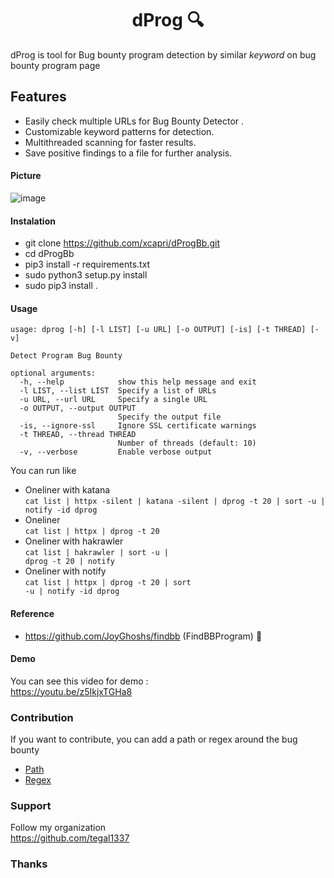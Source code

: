 <h1 align="center">
dProg 🔍
</h1>

dProg is tool for Bug bounty program detection by similar <i>keyword</i> on bug bounty program page 

## Features

- Easily check multiple URLs for Bug Bounty Detector .
- Customizable keyword patterns for detection.
- Multithreaded scanning for faster results.
- Save positive findings to a file for further analysis.

#### Picture
![image](https://user-images.githubusercontent.com/43540712/182825238-21d9f788-7b1c-4698-9287-8d5d729ac5d8.png)

#### Instalation
- git clone https://github.com/xcapri/dProgBb.git
- cd dProgBb
- pip3 install -r requirements.txt
- sudo python3 setup.py install 
- sudo pip3 install .

#### Usage
```
usage: dprog [-h] [-l LIST] [-u URL] [-o OUTPUT] [-is] [-t THREAD] [-v]

Detect Program Bug Bounty

optional arguments:
  -h, --help            show this help message and exit
  -l LIST, --list LIST  Specify a list of URLs
  -u URL, --url URL     Specify a single URL
  -o OUTPUT, --output OUTPUT
                        Specify the output file
  -is, --ignore-ssl     Ignore SSL certificate warnings
  -t THREAD, --thread THREAD
                        Number of threads (default: 10)
  -v, --verbose         Enable verbose output

```

You can run like
* Oneliner with katana <br>``` cat list | httpx -silent | katana -silent | dprog -t 20 | sort -u | notify -id dprog ```
* Oneliner <br> <code>cat list | httpx | dprog -t 20 </code>
* Oneliner with hakrawler <br><code>cat list | hakrawler | sort -u | dprog -t 20 | notify</code>
* Oneliner with notify <br><code>cat list | httpx | dprog -t 20 | sort -u | notify -id dprog </code>

#### Reference
* https://github.com/JoyGhoshs/findbb (FindBBProgram) 🤘

#### Demo
You can see this video for demo : <br>
https://youtu.be/z5IkjxTGHa8

### Contribution
If you want to contribute, you can add a path or regex around the bug bounty
* [Path](/core/helper/path.txt) 
* [Regex](/core/helper/regex.json)

### Support 
Follow my organization <br>https://github.com/tegal1337

### Thanks
